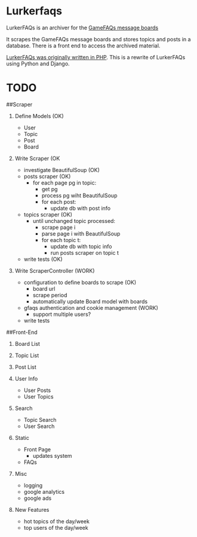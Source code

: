 Lurkerfaqs
==========
LurkerFAQs is an archiver for the [GameFAQs message
boards](http://www.gamefaqs.com/boards)

It scrapes the GameFAQs message boards and stores topics and posts in a
database. There is a front end to access the archived material.

[LurkerFAQs was originally written in PHP](http://www.lurkerfaqs.com). This is a rewrite of LurkerFAQs using
Python and Django.


TODO
====
##Scraper
1. Define Models (OK)
    - User
    - Topic
    - Post
    - Board

2. Write Scraper (OK
    - investigate BeautifulSoup (OK)
    - posts scraper (OK)
        - for each page pg in topic:
            - get pg
            - process pg wiht BeautifulSoup
            - for each post:
                - update db with post info
    - topics scraper (OK)
        - until unchanged topic processed:
            - scrape page i
            - parse page i with BeautifulSoup
            - for each topic t:
                - update db with topic info
                - run posts scraper on topic t
    - write tests (OK)

3. Write ScraperController (WORK)
    - configuration to define boards to scrape (OK)
        - board url
        - scrape period
        - automatically update Board model with boards
    - gfaqs authentication and cookie management (WORK)
        - support multiple users?
    - write tests

##Front-End
1. Board List

2. Topic List

3. Post List

4. User Info
    - User Posts
    - User Topics

5. Search
    - Topic Search
    - User Search

6. Static
    - Front Page
        - updates system
    - FAQs     

7. Misc
    - logging 
    - google analytics
    - google ads

8. New Features
    - hot topics of the day/week
    - top users of the day/week
